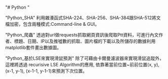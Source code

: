 "# Python "

"Python_SHA"
利用雜湊函式SHA-224、SHA-256、SHA-384跟SHA-512將文檔加密，包含兩種模式:Command-line & GUI。

"Python_爬蟲"
透過對url做requests抓取網頁資訊後爬取Ptt資料，可進行內文作者、標題、日期、IP以及推噓數的抓取、圖片檔的下載以及所儲存的數據利用matplotlib套件畫出數據圖。

"Python_基於LSE來實現滑鼠預測"
除了可藉由卡爾曼濾波器來實現滑鼠追蹤外，這裡將透過 recurisive LSE Algorithm的應用, 依靠著當前位置~前前位置(x, y), (x-1, y-1), (x-1-1, y-1-1)來預測下次位置。
